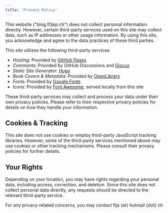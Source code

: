 ```yaml
---
title: 'Privacy Policy'
---
```


This website ("blog.fl3pp.ch") does not collect personal information directly. However, certain third-party services used on this site may collect data, such as IP addresses or other usage information. By using this site, you acknowledge and agree to the data practices of these third parties.

This site utilizes the following third-party services:

- *Hosting*: Provided by [GitHub Pages](https://pages.github.com/)
- *Comments*: Provided by GitHub Discussions and [Giscus](https://github.com/giscus/giscus?tab=readme-ov-file)
- *Static Site Generator*: [Hugo](https://gohugo.io/)
- *Book Covers & Metadata*: Provided by [OpenLibrary](https://openlibrary.org/)
- *Fonts*: Provided by [Google Fonts](https://fonts.google.com/)
- *Icons*: Provided by [Font Awesome](https://fontawesome.com/), served locally from this site

These third-party services may collect and process your data under their own privacy policies. Please refer to their respective privacy policies for details on how they handle your information.

## Cookies & Tracking

This site does not use cookies or employ third-party JavaScript tracking libraries. However, some of the third-party services mentioned above may use cookies or other tracking mechanisms. Please consult their privacy policies for further details.

## Your Rights

Depending on your location, you may have rights regarding your personal data, including access, correction, and deletion. Since this site does not collect personal data directly, any requests should be directed to the relevant third-party service.

For any privacy-related concerns, you may contact flja {at} hotmail {dot} ch

